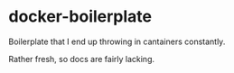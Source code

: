docker-boilerplate
==================

Boilerplate that I end up throwing in cantainers constantly.

Rather fresh, so docs are fairly lacking.

